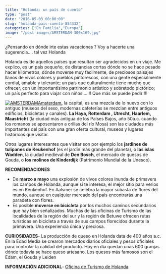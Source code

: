 ```yaml
---
title: "Holanda: un país de cuento"
type: "post"
date: "2016-05-03 00:00:00"
slug: "holanda-pais-cuento-854332"
categories: ["En Familia","Europa"]
image: "/post-images/AMSTERDAM-300x169.jpg"
---
```


¿Pensando en dónde irte estas vacaciones ? Voy a hacerte una sugerencia.... tal vez Holanda  
  
Holanda es de aquellos países que resultan ser agradecidos en un viaje. Me explico, es un país pequeño, de distancias cortas dónde no se hace pesado hacer kilómetros; dónde moverse muy fácilmente, de preciosos paisajes llanos de vivos colores y pueblos pintorescos, con una gente especialmente cordial, amable y tolerante; un país que culturalmente tiene mucho que ofrecer, con un importantísimo patrimonio artístico y sobretodo pictórico; un país perfecto para viajar con niños.... !! Que más se puede pedir !!!  
  
[![AMSTERDAM](/post-images/AMSTERDAM-300x169.jpg)Amsterdam](http://www.missviajes.com/amsterdam-capital-tulipanes-5053/)**,** la capital, es una mezcla de lo nuevo con lo antiguo (museos del sexo, modernas cafeterías se mezclan entre antiguos edificios, bicicletas y canales). **La Haya, Rotterdam , Utrecht, Haarlem, Maastricht** (la ciudad más antigua de los Países Bajos, año 50a.c. cuando los romanos se aposentaron a orillas del río Mosa) son las ciudades más importantes del país con una gran oferta cultural, museos y lugares históricos que visitar.  
  
Otros lugares interesantes que visitar son por ejemplo los **jardines de tulipanes de** **Keukenhof** (es el jardín más grande del planeta), o **las islas Wadden**, la ciudad medieval de **Den Bosch**, el mercado de quesos de Gouda, o **los molinos de Kinderdijk** (Patrimonio Mundial de la Unesco).  
  
**RECOMENDACIONES**

- De **marzo a mayo** una explosión de vivos colores inunda de primavera los campos de Holanda, aunque si te interesa, el mejor sitio para verlos es en Keukenhof. En Aalsmer se celebra la mayor subasta de flores del mundo, aunque en cualquier mercado del país encontrarás una paradeta con flores.
- Es posible **moverse en bicicleta** por los muchos caminos secundarios que hay bien señalizados. Muchas de las oficinas de Turismo de las localidades de la región del sur y la región de Betuwe ofrecen rutas turísticas en bicicleta a través de sus campos florecidos durante la primavera. Una experiencia única y preciosa.

**CURIOSIDADES**- La producción de queso en Holanda data de 400 años a.c. En la Edad Media se crearon mercados diarios oficiales y pesos oficiales para controlar la calidad del producto. Hoy en dia quedan unas 600 granjas dónde todavía se hace queso artesano. Los quesos más famosos son el Edam, el Gouda y Leiden

**INFORMACIÓN ADICIONAL**- [Oficina de Turismo de Holanda](http://www.holland.com/es/)